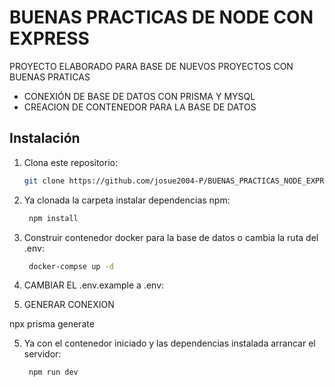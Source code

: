 # BUENAS PRACTICAS DE NODE CON EXPRESS

PROYECTO ELABORADO PARA BASE DE NUEVOS PROYECTOS CON BUENAS PRATICAS

* CONEXIÓN DE BASE DE DATOS CON PRISMA Y MYSQL
* CREACION DE CONTENEDOR PARA LA BASE DE DATOS

## Instalación

1. Clona este repositorio:
   ```bash
   git clone https://github.com/josue2004-P/BUENAS_PRACTICAS_NODE_EXPRESS.git

2. Ya clonada la carpeta instalar dependencias npm:
   ```bash
    npm install
3. Construir contenedor docker para la base de datos o cambia la ruta del .env:
   ```bash
    docker-compse up -d

3. CAMBIAR EL .env.example a .env:

4. GENERAR CONEXION

npx prisma generate

5. Ya con el contenedor iniciado y las dependencias instalada 
arrancar el servidor:
   ```bash
    npm run dev


